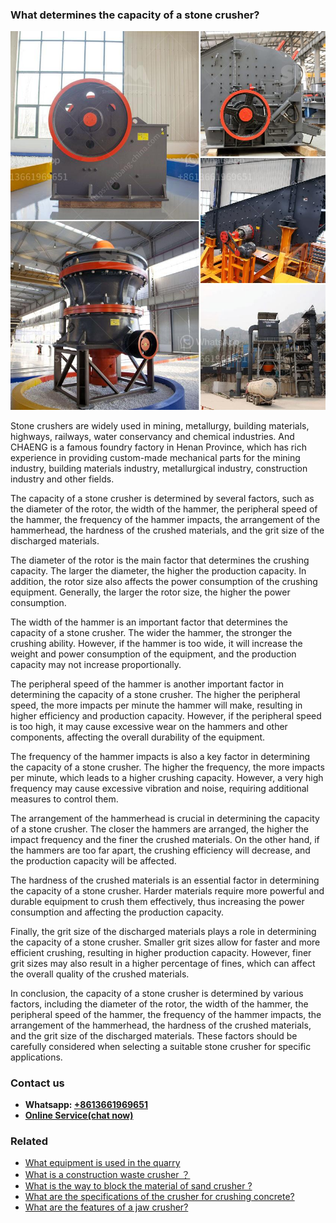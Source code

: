 <h3>What determines the capacity of a stone crusher?</h3><img src='1701743091.jpg' alt=''><p>Stone crushers are widely used in mining, metallurgy, building materials, highways, railways, water conservancy and chemical industries. And CHAENG is a famous foundry factory in Henan Province, which has rich experience in providing custom-made mechanical parts for the mining industry, building materials industry, metallurgical industry, construction industry and other fields.</p><p>The capacity of a stone crusher is determined by several factors, such as the diameter of the rotor, the width of the hammer, the peripheral speed of the hammer, the frequency of the hammer impacts, the arrangement of the hammerhead, the hardness of the crushed materials, and the grit size of the discharged materials.</p><p>The diameter of the rotor is the main factor that determines the crushing capacity. The larger the diameter, the higher the production capacity. In addition, the rotor size also affects the power consumption of the crushing equipment. Generally, the larger the rotor size, the higher the power consumption.</p><p>The width of the hammer is an important factor that determines the capacity of a stone crusher. The wider the hammer, the stronger the crushing ability. However, if the hammer is too wide, it will increase the weight and power consumption of the equipment, and the production capacity may not increase proportionally.</p><p>The peripheral speed of the hammer is another important factor in determining the capacity of a stone crusher. The higher the peripheral speed, the more impacts per minute the hammer will make, resulting in higher efficiency and production capacity. However, if the peripheral speed is too high, it may cause excessive wear on the hammers and other components, affecting the overall durability of the equipment.</p><p>The frequency of the hammer impacts is also a key factor in determining the capacity of a stone crusher. The higher the frequency, the more impacts per minute, which leads to a higher crushing capacity. However, a very high frequency may cause excessive vibration and noise, requiring additional measures to control them.</p><p>The arrangement of the hammerhead is crucial in determining the capacity of a stone crusher. The closer the hammers are arranged, the higher the impact frequency and the finer the crushed materials. On the other hand, if the hammers are too far apart, the crushing efficiency will decrease, and the production capacity will be affected.</p><p>The hardness of the crushed materials is an essential factor in determining the capacity of a stone crusher. Harder materials require more powerful and durable equipment to crush them effectively, thus increasing the power consumption and affecting the production capacity.</p><p>Finally, the grit size of the discharged materials plays a role in determining the capacity of a stone crusher. Smaller grit sizes allow for faster and more efficient crushing, resulting in higher production capacity. However, finer grit sizes may also result in a higher percentage of fines, which can affect the overall quality of the crushed materials.</p><p>In conclusion, the capacity of a stone crusher is determined by various factors, including the diameter of the rotor, the width of the hammer, the peripheral speed of the hammer, the frequency of the hammer impacts, the arrangement of the hammerhead, the hardness of the crushed materials, and the grit size of the discharged materials. These factors should be carefully considered when selecting a suitable stone crusher for specific applications.</p><h3>Contact us</h3><ul><li><strong>Whatsapp:&nbsp;<a href="https://wa.me/8613661969651">+8613661969651</a></strong></li><li><a href="https://swt.shibang-china.com/?git&amp;zhl&amp;What determines the capacity of a stone crusher"><strong>Online Service(chat now)</strong></a></li></ul><h3>Related</h3><ul><li><a href='What equipment is used in the quarry.md'>What equipment is used in the quarry</a></li><li><a href='What is a construction waste crusher ？.md'>What is a construction waste crusher ？</a></li><li><a href='What is the way to block the material of sand crusher .md'>What is the way to block the material of sand crusher ?</a></li><li><a href='What are the specifications of the crusher for crushing concrete.md'>What are the specifications of the crusher for crushing concrete?</a></li><li><a href='What are the features of a jaw crusher.md'>What are the features of a jaw crusher?</a></li></ul>